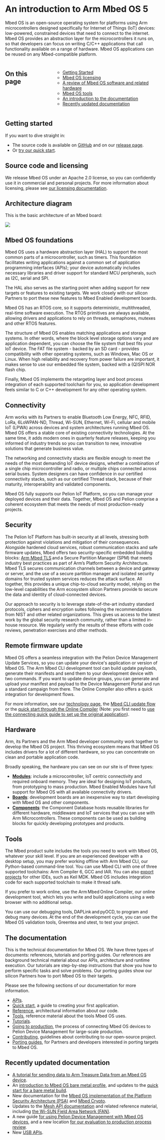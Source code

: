 # An introduction to Arm Mbed OS 5

Mbed OS is an open-source operating system for platforms using Arm microcontrollers designed specifically for Internet of Things (IoT) devices: low-powered, constrained devices that need to connect to the internet. Mbed OS provides an abstraction layer for the microcontrollers it runs on, so that developers can focus on writing C/C++ applications that call functionality available on a range of hardware. Mbed OS applications can be reused on any Mbed-compatible platform.

<section class="row">
<div class="columns large-6 medium-6 small-12">
  <h2>On this page</h2>
  <ul class="guides-list">
          <ul data-tab-content>
                <li><a href="#getting-started">Getting Started</a></li>
                <li><a href="#licensing">Mbed OS licensing</a></li>
                <li><a href="#architecture">A review of Mbed OS software and related hardware</a></li>
                <li><a href="#tools">Mbed OS tools</a></li>
                <li><a href="#the-docs">An introduction to the documentation</a></li>
                <li><a href="#docs-updates">Recently updated documentation</a></li>
            </ul>
    </ul>
</div>
</section>

<h2 id="getting-started">Getting started</h2>

If you want to dive straight in:

- The source code is available on [GitHub](https://github.com/ARMmbed/mbed-os) and on our [release page](https://os.mbed.com/releases/).
- Or [try our quick start](../quick-start/index.html).

<h2 id="licensing">Source code and licensing</h2>

We release Mbed OS under an Apache 2.0 license, so you can confidently use it in commercial and personal projects. For more information about licensing, please see [our licensing documentation](../contributing/license.html).

<h2 id="architecture">Architecture diagram</h2>

This is the basic architecture of an Mbed board:

<span class="images">![](https://s3-us-west-2.amazonaws.com/mbed-os-docs-images/Mbed_OS_diagram_for_intro.png)</span>

## Mbed OS foundations

Mbed OS uses a hardware abstraction layer (HAL) to support the most common parts of a microcontroller, such as timers. This foundation facilitates writing applications against a common set of application programming interfaces (APIs); your device automatically includes necessary libraries and driver support for standard MCU peripherals, such as I2C, serial and SPI.

The HAL also serves as the starting point when adding support for new targets or features to existing targets. We work closely with our silicon Partners to port these new features to Mbed Enabled development boards.

Mbed OS has an RTOS core, so it supports deterministic, multithreaded, real-time software execution. The RTOS primitives are always available, allowing drivers and applications to rely on threads, semaphores, mutexes and other RTOS features.

The structure of Mbed OS enables matching applications and storage systems. In other words, where the block level storage options vary and are application dependent, you can choose the file system that best fits your IoT device. The FAT file system - backed by an SD card - provides compatibility with other operating systems, such as Windows, Mac OS or Linux. When high reliability and recovery from power failure are important, it makes sense to use our embedded file system, backed with a (Q)SPI NOR flash chip.

Finally, Mbed OS implements the retargeting layer and boot process integration of each supported toolchain for you, so application development feels similar to C or C++ development for any other operating system.

## Connectivity

Arm works with its Partners to enable Bluetooth Low Energy, NFC, RFID, LoRa, 6LoWPAN-ND, Thread, Wi-SUN, Ethernet, Wi-Fi, cellular and mobile IoT (LPWA) across devices and system architectures running Mbed OS. Mbed OS offers a stable core of existing connectivity technologies. At the same time, it adds modern ones in quarterly feature releases, keeping you informed of industry trends so you can transition to new, innovative solutions that generate business value.

The networking and connectivity stacks are flexible enough to meet the needs of the most demanding IoT device designs, whether a combination of a single chip microcontroller and radio, or multiple chips connected across serial buses. System designers can have confidence in our certified connectivity stacks, such as our certified Thread stack, because of their maturity, interoperability and validated components.

Mbed OS fully supports our Pelion IoT Platform, so you can manage your deployed devices and their data. Together, Mbed OS and Pelion comprise a coherent ecosystem that meets the needs of most production-ready projects.

## Security

The Pelion IoT Platform has built-in security at all levels, stressing both protection against violations and mitigation of their consequences. Alongside hardened cloud services, robust communication stacks and safe firmware updates, Mbed offers two security-specific embedded building blocks: [Arm Mbed TLS](https://www.mbed.com/en/technologies/security/mbed-tls/) and a Secure Partition Manager (SPM) that meets industry best practices as part of Arm’s Platform Security Architecture. Mbed TLS secures communication channels between a device and gateway or server, and the use of a secure partition manager and isolated security domains for trusted system services reduces the attack surface. All together, this provides a unique chip-to-cloud security model, relying on the low-level capabilities the Arm ecosystem silicon Partners provide to secure the data and identity of cloud-connected devices.

Our approach to security is to leverage state-of-the-art industry standard protocols, ciphers and encryption suites following the recommendations from NIST and other related organizations. This gives us access to the latest work by the global security research community, rather than a limited in-house resource.  We regularly verify the results of these efforts with code reviews, penetration exercises and other methods.

## Remote firmware update

Mbed OS offers a seamless integration with the Pelion Device Management Update Services, so you can update your device's application or version of Mbed OS. The Arm Mbed CLI development tool can build update payloads, generate their manifests and send them to your development device with two commands. If you want to update device groups, you can generate and upload your manifest and payload to the Device Management Portal and run a standard campaign from there. The Online Compiler also offers a quick integration for development flows.

For more information, see our [technology page](../reference/firmware-update-in-mbed-os.html), the [Mbed CLI update flow](../tools/cli-update.html) or the [quick start through the Online Compiler](https://cloud.mbed.com/guides/pelion-firmware-update) (Note: you first need to [use the connecting quick guide to set up the original application](https://cloud.mbed.com/guides/connect-device-to-pelion)).

## Hardware

Arm, its Partners and the Arm Mbed developer community work together to develop the Mbed OS project. This thriving ecosystem means that Mbed OS includes drivers for a lot of different hardware, so you can concentrate on clean and portable application code.

Broadly speaking, the hardware you can see on our site is of three types:

- **[Modules](https://os.mbed.com/modules/)**: include a microcontroller, IoT centric connectivity and required onboard memory. They are ideal for designing IoT products, from prototyping to mass production. Mbed Enabled Modules have full support for Mbed OS with all available connectivity drivers.
- **[Boards](https://os.mbed.com/platforms/)**: development boards are an inexpensive way to start developing with Mbed OS and other components.
- **[Components](https://os.mbed.com/components/)**: the Component Database hosts reusable libraries for different hardware, middleware and IoT services that you can use with Arm Microcontrollers. These components can be used as building blocks for quickly developing prototypes and products.

<h2 id="tools">Tools</h2>

The Mbed product suite includes the tools you need to work with Mbed OS, whatever your skill level. If you are an experienced developer with a desktop setup, you may prefer working offline with Arm Mbed CLI, our Python-based command-line tool. You can use Mbed CLI with one of three supported toolchains: Arm Compiler 6, GCC and IAR. You can also [export projects](../tools/exporting.html) for other IDEs, such as Keil MDK. Mbed OS includes integration code for each supported toolchain to make it thread safe.

If you prefer to work online, use the Arm Mbed Online Compiler, our online development tool, which lets you write and build applications using a web browser with no additional setup.

You can use our debugging tools, DAPLink and pyOCD, to program and debug many devices. At the end of the development cycle, you can use the Mbed OS validation tools, Greentea and utest, to test your project.

<h2 id="the-docs">The documentation</h2>

This is the technical documentation for Mbed OS. We have three types of documents: references, tutorials and porting guides. Our references are background technical material about our APIs, architecture and runtime execution. Our tutorials are step-by-step instructions that show you how to perform specific tasks and solve problems. Our porting guides show our silicon Partners how to port Mbed OS to their targets.

Please see the following sections of our documentation for more information.

- [APIs](../apis/index.html).
- [Quick start](../quick-start/index.html), a guide to creating your first application.
- [Reference](../reference/index.html), architectural information about our code.
- [Tools](../tools/index.html), reference material about the tools Mbed OS uses.
- [Tutorials](../tutorials/index.html).
- [Going to production](../mbed-os-pelion/going-to-production.html), the process of connecting Mbed OS devices to Pelion Device Management for large-scale production.
- [Contributing](../contributing/index.html), guidelines about contributing to our open-source project.
- [Porting guides](../porting/index.html), for Partners and developers interested in porting targets to Mbed OS.

<h2 id="docs-updates">Recently updated documentation</h2>

- [A tutorial for sending data to Arm Treasure Data from an Mbed OS device](../mbed-os-pelion/send-data-securely-to-arm-treasure-data.html).
- An [introduction to Mbed OS bare metal profile](../reference/mbed-os-bare-metal.html), and updates to the [quick start for a bare metal build](../quick-start/index.html).
- New documentation for the [Mbed OS implementation of the Platform Security Architecture (PSA)](../apis/security.html) and [Mbed Crypto](../apis/mbed-crypto.html).
- Updates to the [Mesh API documentation](../apis/mesh-api.html) and related reference material, including [the Wi-SUN Field Area Network (FAN)](../reference/wisun-tech.html).
- A new guide [for using Pelion Device Management with Mbed OS devices](../mbed-os-pelion/device-management-for-mbed-os.html), and a new location [for our evaluation to production process review](../mbed-os-pelion/going-to-production.html).
- New [USB APIs](../apis/usb.html).
